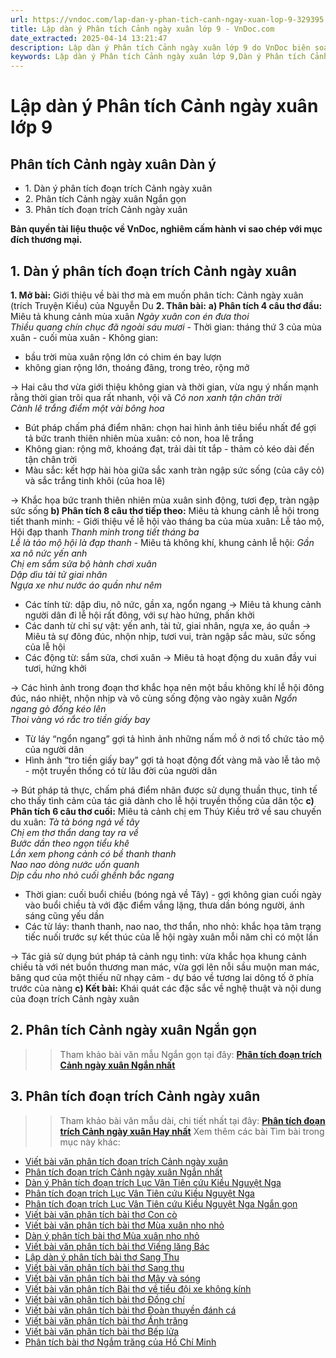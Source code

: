 ```yaml
---
url: https://vndoc.com/lap-dan-y-phan-tich-canh-ngay-xuan-lop-9-329395
title: Lập dàn ý Phân tích Cảnh ngày xuân lớp 9 - VnDoc.com
date_extracted: 2025-04-14 13:21:47
description: Lập dàn ý Phân tích Cảnh ngày xuân lớp 9 do VnDoc biên soạn nhằm hướng dẫn các em HS cách phân tích tác phẩm thơ sâu sắc và chi tiết nhất.
keywords: Lập dàn ý Phân tích Cảnh ngày xuân lớp 9,Dàn ý Phân tích Cảnh ngày xuân lớp 9,Phân tích Cảnh ngày xuân Dàn ý,Lập dàn ý phân tích đoạn trích Cảnh ngày xuân,Phân tích Cảnh ngày xuân,Phân tích đoạn trích Cảnh ngày xuân,Viết bài văn nghị luận phân tích một tác phẩm văn học thơ Cảnh ngày xuân,Viết bài văn nghị luận phân tích một tác phẩm văn học thơ
---
```


# Lập dàn ý Phân tích Cảnh ngày xuân lớp 9
## **Phân tích Cảnh ngày xuân Dàn ý**
  * 1\. Dàn ý phân tích đoạn trích Cảnh ngày xuân 
  * 2\. Phân tích Cảnh ngày xuân Ngắn gọn
  * 3\. Phân tích đoạn trích Cảnh ngày xuân

**Bản quyền tài liệu thuộc về VnDoc, nghiêm cấm hành vi sao chép với mục đích thương mại.**
## **1\. Dàn ý phân tích đoạn trích Cảnh ngày xuân**
**1\. Mở bài:** Giới thiệu về bài thơ mà em muốn phân tích: Cảnh ngày xuân \(trích Truyện Kiều\) của Nguyễn Du
**2\. Thân bài:**
**a\) Phân tích 4 câu thơ đầu:** Miêu tả khung cảnh mùa xuân
 _Ngày xuân con én đưa thoi_  
 _Thiều quang chín chục đã ngoài sáu mươi_
\- Thời gian: tháng thứ 3 của mùa xuân - cuối mùa xuân
\- Không gian:
  * bầu trời mùa xuân rộng lớn có chim én bay lượn
  * không gian rộng lớn, thoáng đãng, trong trẻo, rộng mở

→ Hai câu thơ vừa giới thiệu không gian và thời gian, vừa ngụ ý nhấn mạnh rằng thời gian trôi qua rất nhanh, vội vã
 _Cỏ non xanh tận chân trời_  
 _Cành lê trắng điểm một vài bông hoa_
  * Bút pháp chấm phá điểm nhãn: chọn hai hình ảnh tiêu biểu nhất để gợi tả bức tranh thiên nhiên mùa xuân: cỏ non, hoa lê trắng
  * Không gian: rộng mở, khoáng đạt, trải dài tít tắp - thảm cỏ kéo dài đến tận chân trời
  * Màu sắc: kết hợp hài hòa giữa sắc xanh tràn ngập sức sống \(của cây cỏ\) và sắc trắng tinh khôi \(của hoa lê\)

→ Khắc họa bức tranh thiên nhiên mùa xuân sinh động, tươi đẹp, tràn ngập sức sống
**b\) Phân tích 8 câu thơ tiếp theo:** Miêu tả khung cảnh lễ hội trong tiết thanh minh:
\- Giới thiệu về lễ hội vào tháng ba của mùa xuân: Lễ tảo mộ, Hội đạp thanh
 _Thanh minh trong tiết tháng ba_  
 _Lễ là tảo mộ hội là đạp thanh_
\- Miêu tả không khí, khung cảnh lễ hội:
_Gần xa nô nức yến anh_  
 _Chị em sắm sửa bộ hành chơi xuân_  
 _Dập dìu tài tử giai nhân_  
 _Ngựa xe như nước áo quần như nêm_
  * Các tính từ: dập dìu, nô nức, gần xa, ngổn ngang → Miêu tả khung cảnh người dân đi lễ hội rất đông, với sự hào hứng, phấn khởi
  * Các danh từ chỉ sự vật: yến anh, tài tử, giai nhân, ngựa xe, áo quần → Miêu tả sự đông đúc, nhộn nhịp, tươi vui, tràn ngập sắc màu, sức sống của lễ hội
  * Các động từ: sắm sửa, chơi xuân → Miêu tả hoạt động du xuân đầy vui tươi, hứng khởi

→ Các hình ảnh trong đoạn thơ khắc họa nên một bầu không khí lễ hội đông đúc, náo nhiệt, nhộn nhịp và vô cùng sống động vào ngày xuân
 _Ngổn ngang gò đống kéo lên_  
 _Thoi vàng vó rắc tro tiền giấy bay_
  * Từ láy “ngổn ngang” gợi tả hình ảnh những nấm mồ ở nơi tổ chức tảo mộ của người dân
  * Hình ảnh “tro tiền giấy bay” gợi tả hoạt động đốt vàng mã vào lễ tảo mộ - một truyền thống có từ lâu đời của người dân

→ Bút pháp tả thực, chấm phá điểm nhãn được sử dụng thuần thục, tinh tế cho thấy tình cảm của tác giả dành cho lễ hội truyền thống của dân tộc
**c\) Phân tích 6 câu thơ cuối:** Miêu tả cảnh chị em Thúy Kiều trở về sau chuyến du xuân:
_Tà tà bóng ngả về tây_  
 _Chị em thơ thẩn dang tay ra về_  
 _Bước dần theo ngọn tiểu khê_  
 _Lần xem phong cảnh có bề thanh thanh_  
 _Nao nao dòng nước uốn quanh_  
 _Dịp cầu nho nhỏ cuối ghềnh bắc ngang_
  * Thời gian: cuối buổi chiều \(bóng ngả về Tây\) - gợi không gian cuối ngày vào buổi chiều tà với đặc điểm vắng lặng, thưa dần bóng người, ánh sáng cũng yếu dần
  * Các từ láy: thanh thanh, nao nao, thơ thẩn, nho nhỏ: khắc họa tâm trạng tiếc nuối trước sự kết thúc của lễ hội ngày xuân mỗi năm chỉ có một lần

→ Tác giả sử dụng bút pháp tả cảnh ngụ tình: vừa khắc họa khung cảnh chiều tà với nét buồn thương man mác, vừa gợi lên nỗi sầu muộn man mác, bâng quơ của một thiếu nữ nhạy cảm - dự báo về tương lai dông tố ở phía trước của nàng
**c\) Kết bài:** Khái quát các đặc sắc về nghệ thuật và nội dung của đoạn trích Cảnh ngày xuân
## **2\. Phân tích Cảnh ngày xuân Ngắn gọn**
>> Tham khảo bài văn mẫu Ngắn gọn tại đây: **[Phân tích đoạn trích Cảnh ngày xuân Ngắn nhất](<https://vndoc.com/phan-tich-doan-trich-canh-ngay-xuan-ngan-nhat-lop-9-329397>)**
## **3\. Phân tích đoạn trích Cảnh ngày xuân**
>> Tham khảo bài văn mẫu dài, chi tiết nhất tại đây: **[Phân tích đoạn trích Cảnh ngày xuân Hay nhất](<https://vndoc.com/phan-tich-doan-trich-canh-ngay-xuan-lop-9-329396>)**
Xem thêm các bài Tìm bài trong mục này khác:
  * [Viết bài văn phân tích đoạn trích Cảnh ngày xuân](</phan-tich-doan-trich-canh-ngay-xuan-lop-9-329396>)
  * [Phân tích đoạn trích Cảnh ngày xuân Ngắn nhất](</phan-tich-doan-trich-canh-ngay-xuan-ngan-nhat-lop-9-329397>)
  * [Dàn ý Phân tích đoạn trích Lục Vân Tiên cứu Kiều Nguyệt Nga](</dan-y-phan-tich-doan-trich-luc-van-tien-cuu-kieu-nguyet-nga-329413>)
  * [Phân tích đoạn trích Lục Vân Tiên cứu Kiều Nguyệt Nga](</phan-tich-doan-trich-luc-van-tien-cuu-kieu-nguyet-nga-lop-9-329416>)
  * [Phân tích đoạn trích Lục Vân Tiên cứu Kiều Nguyệt Nga Ngắn gọn](</phan-tich-doan-trich-luc-van-tien-cuu-kieu-nguyet-nga-ngan-gon-329422>)
  * [Viết bài văn phân tích bài thơ Con cò](</phan-tich-bai-tho-con-co-cua-che-lan-vien-88916>)
  * [Viết bài văn phân tích bài thơ Mùa xuân nho nhỏ](</phan-tich-bai-tho-mua-xuan-nho-nho-cua-thanh-hai-87397>)
  * [Dàn ý phân tích bài thơ Mùa xuân nho nhỏ](</dan-y-phan-tich-mua-xuan-nho-nho-254799>)
  * [Viết bài văn phân tích bài thơ Viếng lăng Bác](</phan-tich-bai-tho-vieng-lang-bac-cua-vien-phuong-87396>)
  * [Lập dàn ý phân tích bài thơ Sang Thu](</lap-dan-y-phan-tich-bai-tho-sang-thu-cua-huu-thinh-140889>)
  * [Viết bài văn phân tích bài thơ Sang thu](</phan-tich-bai-tho-sang-thu-cua-huu-thinh-87424>)
  * [Viết bài văn phân tích bài thơ Mây và sóng](</phan-tich-bai-tho-may-va-song-cua-ta-go-88527>)
  * [Viết bài văn phân tích Bài thơ về tiểu đội xe không kính](</phan-tich-bai-tho-bai-tho-ve-tieu-doi-xe-khong-kinh-cua-pham-tien-duat-87460>)
  * [Viết bài văn phân tích bài thơ Đồng chí](</van-mau-lop-9-phan-tich-bai-tho-dong-chi-cua-chinh-huu-124152>)
  * [Viết bài văn phân tích bài thơ Đoàn thuyền đánh cá](</van-mau-lop-9-phan-tich-bai-tho-doan-thuyen-danh-ca-cua-huy-can-103157>)
  * [Viết bài văn phân tích bài thơ Ánh trăng](</phan-tich-bai-tho-anh-trang-cua-nguyen-duy-87580>)
  * [Viết bài văn phân tích bài thơ Bếp lửa](</nghi-luan-tac-pham-bep-lua-cua-bang-viet-4993>)
  * [Phân tích bài thơ Ngắm trăng của Hồ Chí Minh](</phan-tich-bai-tho-ngam-trang-cua-ho-chi-minh-87538>)

